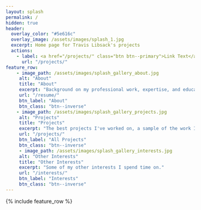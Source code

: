 ```yaml
---
layout: splash
permalink: /
hidden: true
header:
  overlay_color: "#5e616c"
  overlay_image: /assets/images/splash_1.jpg
  excerpt: Home page for Travis Libsack's projects 
  actions:
    - label: <a href="/projects/" class="btn btn--primary">Link Text</a>
      url: "/projects/"
feature_row:
	- image_path: /assets/images/splash_gallery_about.jpg
	 alt: "About"
	 title: "About"
	 excerpt: "Background on my professional work, expertise, and education.""
	 url: "/resume/"
	 btn_label: "About"
	 btn_class: "btn--inverse"
	- image_path: /assets/images/splash_gallery_projects.jpg
	 alt: "Projects"
	 title: "Projects"
	 excerpt: "The best projects I've worked on, a sample of the work I've been apart of."
	 url: "/projects/"
	 btn_label: "All Projects"
	 btn_class: "btn--inverse"
	 - image_path: /assets/images/splash_gallery_interests.jpg
	 alt: "Other Interests"
	 title: "Other Interests"
	 excerpt: "Some of my other interests I spend time on."
	 url: "/interests/"
	 btn_label: "Interests"
	 btn_class: "btn--inverse"
---
```


{% include feature_row %}
